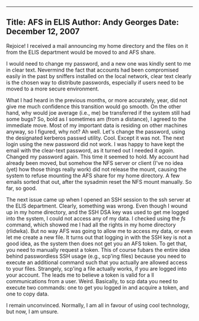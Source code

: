 -----
Title:  AFS in ELIS
Author: Andy Georges
Date: December 12, 2007
-----







Rejoice! I received a mail announcing my home directory and the files on
it from the ELIS department would be moved to and AFS share.


I would need to change my password, and a new one was kindly sent to me
in clear text. Nevermind the fact that accounts had been compromised
easily in the past by sniffers installed on the local network, clear
text clearly is the chosen way to distribute passwords, especially if
users need to be moved to a more secure environment.


What I had heard in the previous months, or more accurately, year, did
not give me much confidence this transition would go smooth. On the
other hand, why would joe average (i.e., me) be transferred if the
system still had some bugs? So, bold as I sometimes am (from a
distance), I agreed to the immediate move. Most of my important data is
residing on other machines anyway, so I figured, why not? Ah well. Let's
change the password, using the designated kerberos passwd utility. Cool.
Except it was not. The next login using the new password did not work. I
was happy to have kept the email with the clear-text password, as it
turned out I needed it *again*. Changed my password again. This time it
seemed to hold. My account had already been moved, but somehow the NFS
server or client (I've no idea (yet) how those things really work) did
not release the mount, causing the system to refuse mounting the AFS
share for my home directory. A few emails sorted that out, after the
sysadmin reset the NFS mount manually. So far, so good.


The next issue came up when I opened an SSH session to the ssh server at
the ELIS department. Clearly, something was wrong. Even though I wound
up in my home directory, and the SSH DSA key was used to get me logged
into the system, I could not access any of my data. I checked using the
*fs* command, which showed me I had all the rights in my home directory
(rlidwka). But no way AFS was going to allow me to access my data, or
even let me create a new file. It turns out that logging in with the SSH
key is not a good idea, as the system then does not get you an AFS
token. To get that, you need to manually request a token. This of course
fubars the entire idea behind passwordless SSH usage (e.g., scp'ing
files) because you need to execute an additional command such that you
actually are allowed access to your files. Strangely, scp'ing a file
actually works, if you are logged into your account. The leads me to
believe a token is valid for a ll communications from a user. Weird.
Basically, to scp data you need to execute two commands: one to get you
logged in and acquire a token, and one to copy data.


I remain unconvinced. Normally, I am all in favour of using cool
technology, but now, I am unsure.




